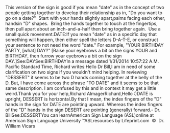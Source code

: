 This version of the sign is good if you mean "date" as in the concept of two 
people getting together to develop their relationship as in, "Do you want to go 
on a date?" 
Start with your hands slightly apart,palms facing each other, handsin "D" shapes.  Bring the hands 
together to touch at the fingertips, then pull apart about an inch-and-a-half 
then bring together again.  Use a small quick movement.DATE:If you mean "date" as in a specific day that something will happen, 
			then either spell the letters D-A-T-E, or construct your sentence to 
			not need the word "date." For example, "YOUR BIRTHDAY PARTY, [what] 
			DAY?" [Raise your eyebrows a bit on the signs YOUR and BIRTHDAY, 
			then furrow your eyebrows a bit on the sign DAY.]See:DAYSee:BIRTHDAYIn a message dated 1/31/2014 10:57:22 A.M. Pacific Standard Time, 
			Richard writes:Hello Dr Bill,I am in need of some clarification on two signs if you wouldn't mind 
			helping. In reviewing "DESSERT" it seems to be two D hands coming 
			together at the belly of the D. But, I have come across the phrase 
			"TO DATE" and it seems to be that same description. I am confused by 
			this and in context it may get a little weird.Thank you for your help,Richard AlmagerRichard,Hello :)DATE is upright, DESSERT is horizontal.By that I mean, the index fingers of the "D" hands in the sign for 
			DATE are pointing upward. Whereas the index fingers of the "D" hands 
			in the sign DESERT are pointing (generally) forward.- Dr. BillSee:DESSERTYou can learnAmerican Sign Language (ASL)online at American Sign Language University ™ASLresources by Lifeprint.com  ©  Dr. William Vicars